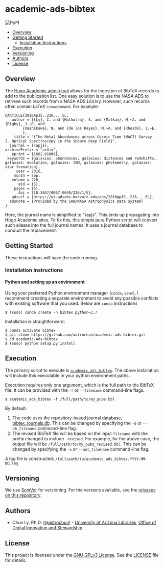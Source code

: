 # academic-ads-bibtex

![PyPI](https://img.shields.io/pypi/v/academic-ads-bibtex?color=blue)

- [Overview](#overview)
- [Getting Started](#getting-started)
    - [Installation Instructions](#installation-instructions)
- [Execution](#execution)
- [Versioning](#versioning)
- [Authors](#authors)
- [License](#license)

## Overview

The [Hugo Academic admin tool](https://github.com/wowchemy/hugo-academic-cli)
allows for the ingestion of BibTeX records to add to the publication list.
One easy solution is to use the NASA ADS to retrieve such records from a
NASA ADS Library. However, such records often contain LaTeX `\newcommand`.
For example:

```
@ARTICLE{2016ApJS..226....5L,
   author = {{Ly}, C. and {Malhotra}, S. and {Malkan}, M.~A. and {Rigby}, J.~R. and 
        {Kashikawa}, N. and {de los Reyes}, M.~A. and {Rhoads}, J.~E.
        },
    title = "{The Metal Abundances across Cosmic Time (MACT) Survey. I. Optical Spectroscopy in the Subaru Deep Field}",
  journal = {\apjs},
archivePrefix = "arXiv",
   eprint = {1602.01089},
 keywords = {galaxies: abundances, galaxies: distances and redshifts, galaxies: evolution, galaxies: ISM, galaxies: photometry, galaxies: star formation},
     year = 2016,
    month = sep,
   volume = 226,
      eid = {5},
    pages = {5},
      doi = {10.3847/0067-0049/226/1/5},
   adsurl = {https://ui.adsabs.harvard.edu/abs/2016ApJS..226....5L},
  adsnote = {Provided by the SAO/NASA Astrophysics Data System}
}
```

Here, the journal name is simplified to "\apjs". This ends up propagating into
Hugo Academic sites. To fix this, this simple pure Python script will convert
such aliases into the full journal names. It uses a journal database to
conduct the replacement.


## Getting Started

These instructions will have the code running.

### Installation Instructions

#### Python and setting up an environment

Using your preferred Python environment manager (`conda`, `venv`), I recommend
creating a separate environment to avoid any possible conflicts with
existing software that you used. Below are `conda` instructions

```
$ (sudo) conda create -n bibtex python=3.7
```

Installation is straightforward:
```
$ conda activate bibtex
$ git clone https://github.com/astrochun/academic-ads-bibtex.git
$ cd academic-ads-bibtex
$ (sudo) python setup.py install
```


## Execution

The primary script to execute is [`academic_ads_bibtex`](bin/academic_ads_bibtex).
The above installation will include this executable in your python
environment paths.

Execution requires only one argument, which is the full path to the BibTeX
file. It can be provided with the `-f` or `--filename` command-line flags.

```
$ academic_ads_bibtex -f /full/path/to/my_pubs.bbl
```

By default:

1. The code uses the repository-based journal database,
   [bibtex_journals.db](bibtex_journals.db). This can be changed by specifying
   the `-d` or `--db_filename` command-line flag.
2. The revised BibTeX file will be based on the input `filename` with the
   prefix changed to include `_revised`. For example, for the above case,
   the output file will be `/full/path/to/my_pubs_revised.bbl`. This can be
   changed by specifying the `-o` or `--out_filename` command-line flag.

A log file is constructed: `/full/path/to/academic_ads_bibtex.YYYY-MM-DD.log`


## Versioning

We use [SemVer](http://semver.org/) for versioning. For the versions available,
see the [releases on this repository](https://github.com/astrochun/academic-ads-bibtex/releases).


## Authors

* Chun Ly, Ph.D. ([@astrochun](http://www.github.com/astrochun)) - [University of Arizona Libraries](https://github.com/ualibraries), [Office of Digital Innovation and Stewardship](https://github.com/UAL-ODIS)


## License

This project is licensed under the [GNU GPLv3 License](https://www.gnu.org/licenses/gpl-3.0.en.html).
See the [LICENSE](LICENSE) file for details.
